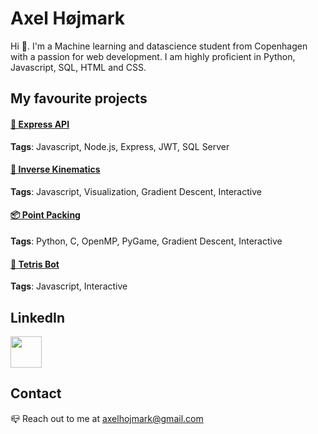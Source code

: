 # Axel Højmark

Hi 👋. I'm a Machine learning and datascience student from Copenhagen with a passion for web development. I am highly proficient in Python, Javascript, SQL, HTML and CSS. 

## My favourite projects
#### [🔐 Express API](https://github.com/hojmax/ExpressAPI)

**Tags**: Javascript, Node.js, Express, JWT, SQL Server


#### [🦾 Inverse Kinematics](https://github.com/hojmax/kinematic_vis)

**Tags**: Javascript, Visualization, Gradient Descent, Interactive


#### [📦 Point Packing](https://github.com/hojmax/Point-Packing)

**Tags**: Python, C, OpenMP, PyGame, Gradient Descent, Interactive


#### [🤖 Tetris Bot](https://github.com/hojmax/Tetris-Bot)

**Tags**: Javascript, Interactive

## LinkedIn
[<img width="50px" src="https://upload.wikimedia.org/wikipedia/commons/thumb/c/ca/LinkedIn_logo_initials.png/640px-LinkedIn_logo_initials.png">](https://www.linkedin.com/in/axelhojmark/)

## Contact
📪 Reach out to me at axelhojmark@gmail.com
